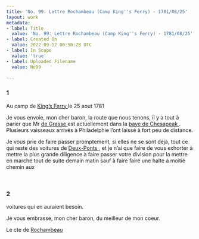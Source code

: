 ```yaml
---
title: 'No. 99: Lettre Rochambeau (Camp King''s Ferry) - 1781/08/25'
layout: work
metadata:
- label: Title
  value: 'No. 99: Lettre Rochambeau (Camp King''s Ferry) - 1781/08/25'
- label: Created On
  value: 2022-09-12 00:50:28 UTC
- label: In Scope
  value: 'true'
- label: Uploaded Filename
  value: No99

---
```

<div class="pages">
<div id="page-32541572">
<h3><a name="page-32541572">1</a></h3>
<div class="page-content">
<p>Au camp de <a href="../subjects/32163335.html" title="King’s Ferry, New York "> King’s Ferry </a> le 25 aout 1781</p>
<p>Je vous envoie, mon cher baron, la route que <span class="line-break"> </span>nous tenons, il y a tout à parier que <span class="line-break"> </span>Mr <a href="../subjects/32162948.html" title="François Joseph Paul de Grasse; 1722-1788"> de Grasse </a> est actuellement dans la<span class="line-break"> </span><a href="../subjects/32162873.html" title="Chesapeake Bay"> baye de Chesapeak </a>. Plusieurs vaisseaux <span class="line-break"> </span>arrivés à Philadelphie l’ont laissé à fort<span class="line-break"> </span>peu de distance.</p>
<p>Je vous prie de faire passer promptement, <span class="line-break"> </span>si elles ne se sont déjà, tout ce qui reste des <span class="line-break"> </span>voitures de <a href="../subjects/32163262.html" title="Christian, marquis de Deux-Ponts; 1752-1817"> Deux-Ponts </a>, et je n’ai que faire <span class="line-break"> </span>de vous exhorter à mettre la plus grande <span class="line-break"> </span>diligence à faire passer votre division <span class="line-break"> </span>pour la mettre en marche tout de <span class="line-break"> </span>suite demain matin sauf à faire faire<span class="line-break"> </span>une halte à moitié chemin aux </p>
</div>
</div>
<br />
<div id="page-32541573">
<h3><a name="page-32541573">2</a></h3>
<div class="page-content">
<p>voitures qui en auraient besoin.</p>
<p>Je vous embrasse, mon cher baron, du <span class="line-break"> </span>meilleur de mon coeur.</p>
<p>Le cte de <a href="../subjects/32166229.html" title="Jean-Baptiste Donatien de Vimeur de Rochambeau; 1725-1807"> Rochambeau </a> <span class="line-break"> </span></p>
</div>
</div>
<br />
</div>

